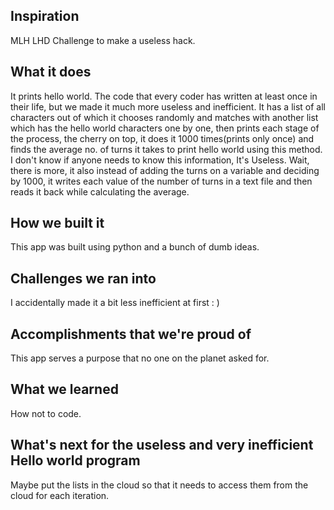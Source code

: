 ## Inspiration
MLH LHD Challenge to make a useless hack.
## What it does
It prints hello world. The code that every coder has written at least once in their life, but we made it much more useless and inefficient. It has a list of all characters out of which it chooses randomly and matches with another list which has the hello world characters one by one, then prints each stage of the process, the cherry on top, it does it 1000 times(prints only once) and finds the average no. of turns it takes to print hello world using this method. I don't know if anyone needs to know this information, It's Useless. Wait, there is more, it also instead of adding the turns on a variable and deciding by 1000, it writes each value of the number of turns in a text file and then reads it back while calculating the average.
## How we built it
This app was built using python and a bunch of dumb ideas.
## Challenges we ran into
I accidentally made it a bit less inefficient at first : )
## Accomplishments that we're proud of
This app serves a purpose that no one on the planet asked for.
## What we learned
How not to code.
## What's next for the useless and very inefficient Hello world program
Maybe put the lists in the cloud so that it needs to access them from the cloud for each iteration.
